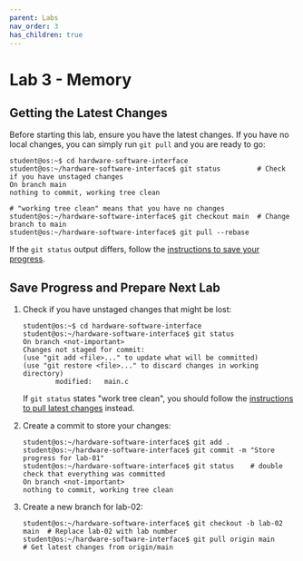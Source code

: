 ```yaml
---
parent: Labs
nav_order: 3
has_children: true
---
```


# Lab 3 - Memory

## Getting the Latest Changes

Before starting this lab, ensure you have the latest changes.
If you have no local changes, you can simply run `git pull` and you are ready to go:

```console
student@os:~$ cd hardware-software-interface
student@os:~/hardware-software-interface$ git status         # Check if you have unstaged changes
On branch main
nothing to commit, working tree clean

# "working tree clean" means that you have no changes
student@os:~/hardware-software-interface$ git checkout main  # Change branch to main
student@os:~/hardware-software-interface$ git pull --rebase
```

If the `git status` output differs, follow the [instructions to save your progress](#save-progress-and-prepare-next-lab).

## Save Progress and Prepare Next Lab

1. Check if you have unstaged changes that might be lost:

    ```console
    student@os:~$ cd hardware-software-interface
    student@os:~/hardware-software-interface$ git status
    On branch <not-important>
    Changes not staged for commit:
    (use "git add <file>..." to update what will be committed)
    (use "git restore <file>..." to discard changes in working directory)
            modified:   main.c
    ```

    If `git status` states "work tree clean", you should follow the [instructions to pull latest changes](#getting-the-latest-changes) instead.

1. Create a commit to store your changes:

    ```console
    student@os:~/hardware-software-interface$ git add .
    student@os:~/hardware-software-interface$ git commit -m "Store progress for lab-01"
    student@os:~/hardware-software-interface$ git status    # double check that everything was committed
    On branch <not-important>
    nothing to commit, working tree clean
    ```

1. Create a new branch for lab-02:

    ```console
    student@os:~/hardware-software-interface$ git checkout -b lab-02 main  # Replace lab-02 with lab number
    student@os:~/hardware-software-interface$ git pull origin main        # Get latest changes from origin/main
    ```
